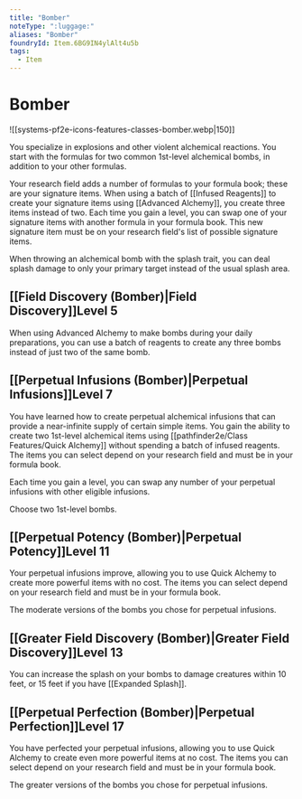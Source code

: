 ```yaml
---
title: "Bomber"
noteType: ":luggage:"
aliases: "Bomber"
foundryId: Item.6BG9IN4ylAlt4u5b
tags:
  - Item
---
```


# Bomber
![[systems-pf2e-icons-features-classes-bomber.webp|150]]

You specialize in explosions and other violent alchemical reactions. You start with the formulas for two common 1st-level alchemical bombs, in addition to your other formulas.

Your research field adds a number of formulas to your formula book; these are your signature items. When using a batch of [[Infused Reagents]] to create your signature items using [[Advanced Alchemy]], you create three items instead of two. Each time you gain a level, you can swap one of your signature items with another formula in your formula book. This new signature item must be on your research field's list of possible signature items.

When throwing an alchemical bomb with the splash trait, you can deal splash damage to only your primary target instead of the usual splash area.

## [[Field Discovery (Bomber)|Field Discovery]]Level 5

When using Advanced Alchemy to make bombs during your daily preparations, you can use a batch of reagents to create any three bombs instead of just two of the same bomb.

## [[Perpetual Infusions (Bomber)|Perpetual Infusions]]Level 7

You have learned how to create perpetual alchemical infusions that can provide a near-infinite supply of certain simple items. You gain the ability to create two 1st-level alchemical items using [[pathfinder2e/Class Features/Quick Alchemy]] without spending a batch of infused reagents. The items you can select depend on your research field and must be in your formula book.

Each time you gain a level, you can swap any number of your perpetual infusions with other eligible infusions.

Choose two 1st-level bombs.

## [[Perpetual Potency (Bomber)|Perpetual Potency]]Level 11

Your perpetual infusions improve, allowing you to use Quick Alchemy to create more powerful items with no cost. The items you can select depend on your research field and must be in your formula book.

The moderate versions of the bombs you chose for perpetual infusions.

## [[Greater Field Discovery (Bomber)|Greater Field Discovery]]Level 13

You can increase the splash on your bombs to damage creatures within 10 feet, or 15 feet if you have [[Expanded Splash]].

## [[Perpetual Perfection (Bomber)|Perpetual Perfection]]Level 17

You have perfected your perpetual infusions, allowing you to use Quick Alchemy to create even more powerful items at no cost. The items you can select depend on your research field and must be in your formula book.

The greater versions of the bombs you chose for perpetual infusions.
